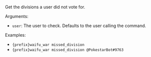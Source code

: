 Get the divisions a user did not vote for.

Arguments:
* `user`: The user to check. Defaults to the user calling the command.

Examples:
* `{prefix}waifu_war missed_division`
* `{prefix}waifu_war missed_division @PokestarBot#9763`
